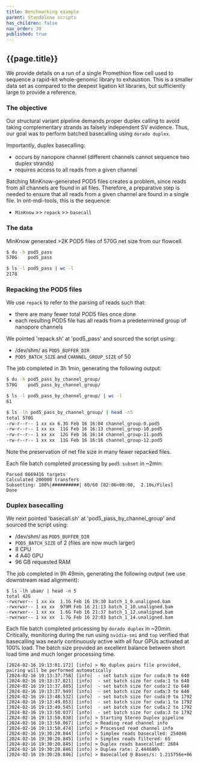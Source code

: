 ```yaml
---
title: Benchmarking example
parent: Standalone scripts
has_children: false
nav_order: 30
published: true
---
```


## {{page.title}}

We provide details on a run of a single Promethion flow cell used
to sequence a rapid-kit whole-genomic library to exhaustion. This is a  smaller data set as compared to the deepest ligation kit libraries,
but sufficiently large to provide a reference.

### The objective

Our structural variant pipeline demands proper duplex
calling to avoid taking complementary strands as falsely independent SV evidence. Thus, our goal was to perform batched basecalling using
`dorado duplex`.

Importantly, duplex basecalling:
- occurs by nanopore channel (different channels cannot sequence two duplex strands)
- requires access to all reads from a given channel

Batching MinKnow-generated POD5 files creates a problem, since reads from all channels
are found in all files. Therefore, a preparative step is needed to ensure that all reads from a given channel are found in 
a single file.  In ont-mdi-tools, this is the sequence:

- `MinKnow` >> `repack` >> `basecall`

### The data

MinKnow generated >2K POD5 files of 570G net size from our flowcell.

```sh
$ du -h pod5_pass
570G    pod5_pass

$ ls -l pod5_pass | wc -l
2178
```

### Repacking the POD5 files

We use `repack` to refer to the parsing of reads such that:
- there are many fewer total POD5 files once done
- each resulting POD5 file has all reads from a predetermined group of nanopore channels

We pointed 'repack.sh' at 'pod5_pass' and sourced the script
using:
- /dev/shm/ as `POD5_BUFFER_DIR`
- `POD5_BATCH_SIZE` and `CHANNEL_GROUP_SIZE` of 50

The job completed in 3h 1min, generating the following output:

```sh
$ du -h pod5_pass_by_channel_group/
570G    pod5_pass_by_channel_group/

$ ls -l pod5_pass_by_channel_group/ | wc -l
61

$ ls -lh pod5_pass_by_channel_group/ | head -n5
total 570G
-rw-r--r-- 1 xx xx 6.3G Feb 16 16:04 channel_group-0.pod5
-rw-r--r-- 1 xx xx  11G Feb 16 16:13 channel_group-10.pod5
-rw-r--r-- 1 xx xx  12G Feb 16 16:14 channel_group-11.pod5
-rw-r--r-- 1 xx xx  11G Feb 16 16:16 channel_group-12.pod5
```

Note the preservation of net file size in many fewer repacked files.

Each file batch completed processing by `pod5 subset` in ~2min:

```
Parsed 8669416 targets
Calculated 200000 transfers
Subsetting: 100%|##########| 60/60 [02:06<00:00,  2.10s/Files]
Done    
```

### Duplex basecalling

We next pointed 'basecall.sh' at 'pod5_pass_by_channel_group' and sourced the script
using:
- /dev/shm/ as `POD5_BUFFER_DIR`
- `POD5_BATCH_SIZE` of 2 (files are now much larger)
- 8 CPU
- 4 A40 GPU
- 96 GB requested RAM

The job completed in 9h 49min, generating the following output (we 
use downstream read alignment):

```
$ ls -lh ubam/ | head -n 5
total 42G
-rwxrwxr-- 1 xx xx  1.1G Feb 16 19:30 batch_1_0.unaligned.bam
-rwxrwxr-- 1 xx xx  979M Feb 16 21:13 batch_1_10.unaligned.bam
-rwxrwxr-- 1 xx xx  1.6G Feb 16 21:37 batch_1_12.unaligned.bam
-rwxrwxr-- 1 xx xx  1.7G Feb 16 22:03 batch_1_14.unaligned.bam
```

Each file batch completed processing by `dorado duplex` in ~20min.
Critically, monitoring during the run using `nvidia-smi` and `top` verified
that basecalling was nearly continuously active with all four GPUs activated
at 100% load. The batch size provided an excellent balance between short load time and much longer processing time.

```
[2024-02-16 19:13:01.172] [info] > No duplex pairs file provided, pairing will be performed automatically
[2024-02-16 19:13:37.758] [info]  - set batch size for cuda:0 to 640
[2024-02-16 19:13:37.821] [info]  - set batch size for cuda:1 to 640
[2024-02-16 19:13:37.885] [info]  - set batch size for cuda:2 to 640
[2024-02-16 19:13:37.949] [info]  - set batch size for cuda:3 to 640
[2024-02-16 19:13:48.532] [info]  - set batch size for cuda:0 to 1792
[2024-02-16 19:13:49.053] [info]  - set batch size for cuda:1 to 1792
[2024-02-16 19:13:49.545] [info]  - set batch size for cuda:2 to 1792
[2024-02-16 19:13:50.037] [info]  - set batch size for cuda:3 to 1792
[2024-02-16 19:13:50.038] [info] > Starting Stereo Duplex pipeline
[2024-02-16 19:13:50.067] [info] > Reading read channel info
[2024-02-16 19:13:50.474] [info] > Processed read channel info
[2024-02-16 19:30:20.844] [info] > Simplex reads basecalled: 254046
[2024-02-16 19:30:20.845] [info] > Simplex reads filtered: 65
[2024-02-16 19:30:20.845] [info] > Duplex reads basecalled: 2684
[2024-02-16 19:30:20.846] [info] > Duplex rate: 2.444646%
[2024-02-16 19:30:20.846] [info] > Basecalled @ Bases/s: 1.215756e+06
```
